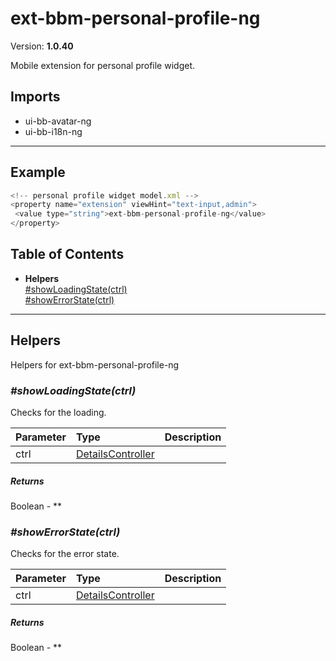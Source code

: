 # ext-bbm-personal-profile-ng


Version: **1.0.40**

Mobile extension for personal profile widget.

## Imports

* ui-bb-avatar-ng
* ui-bb-i18n-ng

---

## Example

```javascript
<!-- personal profile widget model.xml -->
<property name="extension" viewHint="text-input,admin">
 <value type="string">ext-bbm-personal-profile-ng</value>
</property>
```

## Table of Contents
- **Helpers**<br/>    <a href="#Helpers_showLoadingState">#showLoadingState(ctrl)</a><br/>    <a href="#Helpers_showErrorState">#showErrorState(ctrl)</a><br/>

---

## Helpers

Helpers for ext-bbm-personal-profile-ng

### <a name="Helpers_showLoadingState"></a>*#showLoadingState(ctrl)*

Checks for the loading.

| Parameter | Type | Description |
| :-- | :-- | :-- |
| ctrl | [DetailsController](widget-bbm-personal-profile-ng.html#DetailsController) |  |

##### Returns

Boolean - **

### <a name="Helpers_showErrorState"></a>*#showErrorState(ctrl)*

Checks for the error state.

| Parameter | Type | Description |
| :-- | :-- | :-- |
| ctrl | [DetailsController](widget-bbm-personal-profile-ng.html#DetailsController) |  |

##### Returns

Boolean - **
